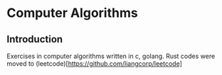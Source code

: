 # Computer Algorithms

## Introduction

Exercises in computer algorithms written in c, golang. Rust codes were moved to (leetcode)[https://github.com/liangcorp/leetcode]
